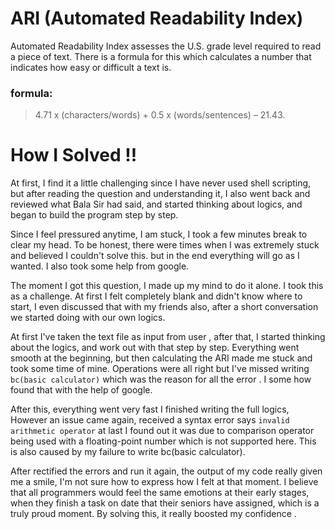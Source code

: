 # ARI (Automated Readability Index)
Automated Readability Index assesses the U.S. grade level required to read a piece of text. There is a formula for this which calculates a number that indicates how easy or difficult a text is.
 ### formula: 
 > 4.71 x (characters/words) + 0.5 x (words/sentences) – 21.43.

 # How I Solved !!
At first, I find it a little challenging since I have never used shell scripting, but after reading the question and understanding it, I also went back and reviewed what Bala Sir had said, and started thinking about logics, and began to build the program step by step.

Since I feel pressured anytime, I am stuck, I took a few minutes break to clear my head. To be honest, there were times when I was extremely stuck and believed I couldn't solve this. but in the end everything will go as I wanted. I also took some help from google.

The moment I got this question, I made up my mind to do it alone. I took this as a challenge. At first I felt completely blank and didn't know where to start, I even discussed that with my friends also, after a short conversation we started doing with our own logics.

At first I've taken the text file as input from user , after that, I started thinking about the logics, and work out with that step by step. Everything went smooth at the beginning, but then calculating the ARI made me stuck and took some time of mine. Operations were all right but I've missed writing `bc(basic calculator)` which was the reason for all the error . I some how found that with the help of google.

After this, everything went very fast I finished writing the full logics, However an issue came again, received a syntax error says `invalid arithmetic operator` at last I found 
out it was due to comparison operator being used with a floating-point number which is not supported here. This is also caused by my failure to write bc(basic calculator).

After rectified the errors and run it again, the output of my code really given me a smile, I'm not sure how to express how I felt at that moment. I believe that all programmers would feel the same emotions at their early stages, when they finish a task on date that their seniors have assigned, which is a truly proud moment. By solving this, it really boosted my confidence .
